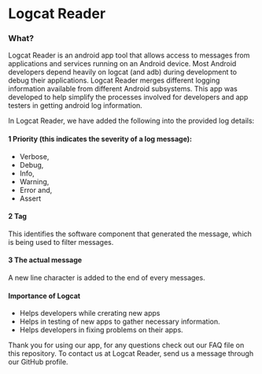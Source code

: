 # Logcat Reader

### What?
Logcat Reader is an android app tool that allows access to messages from applications and services running on an Android device. Most Android developers depend heavily on logcat (and adb) during development to debug their applications. 
Logcat Reader merges different logging information available from different Android subsystems.
This app was developed to help simplify the processes involved for developers and app testers in getting android log information.

In Logcat Reader, we have added the following into the provided log details: 

#### 1 Priority (this indicates the severity of a log message):

* Verbose, 
* Debug,
* Info, 
* Warning, 
* Error and,
* Assert

#### 2 Tag

 This identifies  the software component that generated the message, which is being used to filter messages.

#### 3 The actual message

A new line character is added to the end of every messages.

#### Importance of Logcat

* Helps developers while crerating new apps
* Helps in testing of new apps to gather necessary information.
* Helps developers in fixing problems on their apps.

Thank you for using our app, for any questions check out our FAQ file on this repository.
To contact us at Logcat Reader, send us a message through our GitHub profile.
